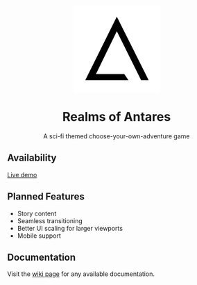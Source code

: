 <p align="center"><img src="/src/images/readme-icon.png" align="middle" width="200px" /></p>
<h1 align="center">Realms of Antares</h1>
<p align="center">A sci-fi themed choose-your-own-adventure game</p>
<h2>Availability</h2>
<a href="https://mikeboyd16.github.io/realms-of-antares/">Live demo</a>
<h2>Planned Features</h2>
<ul>
  <li>Story content</li>
  <li>Seamless transitioning</li>
  <li>Better UI scaling for larger viewports</li>
  <li>Mobile support</li>
</ul>
<h2>Documentation</h2>
<p>Visit the <a href="https://github.com/MikeBoyd16/realms-of-antares/wiki">wiki page</a> for any available documentation.</p>
